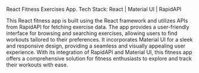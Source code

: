 React Fitness Exercises App. Tech Stack: React | Material UI | RapidAPI 

This React fitness app is built using the React framework and utilizes APIs from RapidAPI for fetching exercise data. 
The app provides a user-friendly interface for browsing and searching exercises, allowing users to find workouts tailored to their preferences. 
It incorporates Material UI for a sleek and responsive design, providing a seamless and visually appealing user experience. 
With its integration of RapidAPI and Material UI, this fitness app offers a comprehensive solution for fitness enthusiasts to explore and track their workouts with ease.





